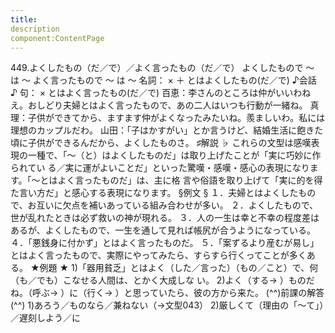 ```yaml
---
title:
description
component:ContentPage
---
```



449.よくしたもの（だ／で）／よく言ったもの（だ／で）
よくしたもので ～ は ～ よく言ったもので ～ は ～
名詞： × ＋ とはよくしたもの(だ／で)
♪会話 ♪
句： × とはよく言ったもの(だ／で)
百恵：李さんのところは仲がいいわねえ。おしどり夫婦とはよく言ったもので、あの二人はいつも行動が一緒ね。 真理：子供ができてから、ますます仲がよくなったみたいね。羨ましいわ。私には理想のカップルだわ。 山田：「子はかすがい」とか言うけど、結婚生活に飽きた頃に子供ができるんだから、よくしたものさ。
♯解説 ♭
これらの文型は感嘆表現の一種で、「～（と）はよくしたものだ」は取り上げたことが「実に巧妙に作られてい る／実に運がよいことだ」といった驚嘆・感嘆・感心の表現になります。「～とはよく言ったものだ」は、主に格 言や俗語を取り上げて「実に的を得た言い方だ」と感心する表現になります。
§例文 §
１．夫婦とはよくしたもので、お互いに欠点を補いあっている組み合わせが多い。
２．よくしたもので、世が乱れたときは必ず救いの神が現れる。
３．人の一生は幸と不幸の程度差はあるが、よくしたもので、一生を通して見れば帳尻が合うようになっている。
４．「悪銭身に付かず」とはよく言ったものだ。
５．「案ずるより産むが易し」とはよく言ったもので、実際にやってみたら、すらすら行くってことが多くある。
★例題 ★
1)「器用貧乏」とはよく（した／言った）（もの／こと）で、何（も／でも）こなせる人間は、とかく大成しな い。
2)よく（する→ ）ものだね。（呼ぶ→ ）に（行く→ ）と思っていたら、彼の方から来た。
(^^)前課の解答(^^)
1)あろう／ものなら／兼ねない（→文型043）
2)厳しくて（理由の「～て」）／遅刻しよう／に
